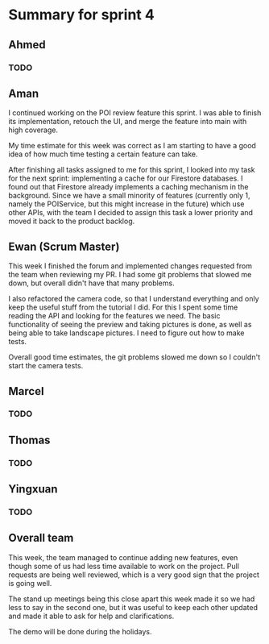 # Summary for sprint 4

## Ahmed

### TODO


## Aman 

I continued working on the POI review feature this sprint. I was able to finish its implementation, retouch the UI, and merge the feature into main with high coverage.

My time estimate for this week was correct as I am starting to have a good idea of how much time testing a certain feature can take.

After finishing all tasks assigned to me for this sprint, I looked into my task for the next sprint: implementing a cache for our Firestore databases. I found out that Firestore already implements a caching mechanism in the background. Since we have a small minority of features (currently only 1, namely the POIService, but this might increase in the future) which use other APIs, with the team I decided to assign this task a lower priority and moved it back to the product backlog.


## Ewan (Scrum Master)

This week I finished the forum and implemented changes requested from the team when reviewing my PR. I had some git problems that slowed me down, but overall didn't have that many problems. 

I also refactored the camera code, so that I understand everything and only keep the useful stuff from the tutorial I did. For this I spent some time reading the API and looking for the features we need. The basic functionality of seeing the preview and taking pictures is done, as well as being able to take landscape pictures. I need to figure out how to make tests.

Overall good time estimates, the git problems slowed me down so I couldn't start the camera tests.


## Marcel 

### TODO


## Thomas

### TODO


## Yingxuan

### TODO


## Overall team

This week, the team managed to continue adding new features, even though some of us had less time available to work on the project. Pull requests are being well reviewed, which is a very good sign that the project is going well.

The stand up meetings being this close apart this week made it so we had less to say in the second one, but it was useful to keep each other updated and made it able to ask for help and clarifications.

The demo will be done during the holidays.


